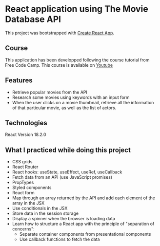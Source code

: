 # React application using The Movie Database API

This project was bootstrapped with [Create React App](https://github.com/facebook/create-react-app).


## Course

This application has been developped following the course tutorial from Free Code Camp.
This course is available on [Youtube](https://www.youtube.com/watch?v=nTeuhbP7wdE&t=12141s&ab_channel=freeCodeCamp.org)


## Features

- Retrieve popular movies from the API
- Research some movies using keywords with an input form
- When the user clicks on a movie thumbnail, retrieve all the information of that particular movie, as well as the list of actors.


## Technologies 

React Version 18.2.0


## What I practiced while doing this project

* CSS grids
* React Router
* React hooks: useState, useEffect, useRef, useCallback
* Fetch data from an API (use JavaScript promises)
* PropTypes
* Styled components
* React form
* Map through an array returned by the API and add each element of the array in the JSX
* Use conditionals in the JSX
* Store data in the session storage
* Display a spinner when the browser is loading data
* Learn how to structure a React app with the principle of "separation of concerns": 
    - Separate container components from presentational components
    - Use callback functions to fetch the data